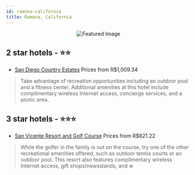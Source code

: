 ```yaml
---
id: ramona-california
title: Ramona, California
---
```


<center><img src="https://i.travelapi.com/hotels/2000000/1410000/1403700/1403686/0ec8a8d1_z.jpg" alt="Featured Image" /></center>


##  2 star hotels - ⭐️⭐️

-    [San Diego Country Estates](https://us.hurb.com/hotels/ramona/san-diego-country-estates-JNP-JP338543?cmp=18055) Prices from R$1,009.34
   > Take advantage of recreation opportunities including an outdoor pool and a fitness center. Additional amenities at this hotel include complimentary wireless Internet access, concierge services, and a picnic area.

##  3 star hotels - ⭐️⭐️⭐️

-    [San Vicente Resort and Golf Course](https://us.hurb.com/hotels/ramona/san-vicente-resort-and-golf-course-JNP-JP210299?cmp=18055) Prices from R$621.22
   > While the golfer in the family is out on the course, try one of the other recreational amenities offered, such as outdoor tennis courts or an outdoor pool. This resort also features complimentary wireless Internet access, gift shops/newsstands, and w
